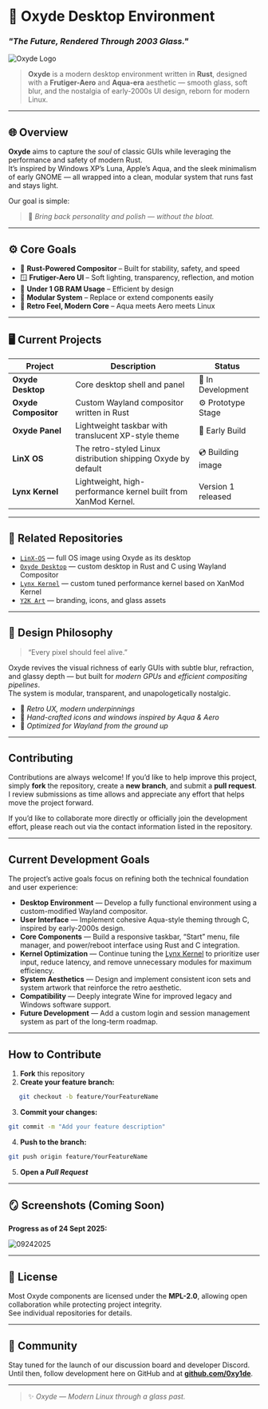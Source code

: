 # 🧪 Oxyde Desktop Environment
### *"The Future, Rendered Through 2003 Glass."*

![Oxyde Logo](https://github.com/0xy1de/Oxyde-Y2K/blob/Oxyde-Y2k/assets%2Ficons%2Flogo.png)

> **Oxyde** is a modern desktop environment written in **Rust**, designed with a **Frutiger-Aero** and **Aqua-era** aesthetic — smooth glass, soft blur, and the nostalgia of early-2000s UI design, reborn for modern Linux.

---

## 🌐 Overview

**Oxyde** aims to capture the *soul* of classic GUIs while leveraging the performance and safety of modern Rust.  
It’s inspired by Windows XP’s Luna, Apple’s Aqua, and the sleek minimalism of early GNOME — all wrapped into a clean, modular system that runs fast and stays light.  

Our goal is simple:
> 🧊 *Bring back personality and polish — without the bloat.*

---

## ⚙️ Core Goals

- 🦀 **Rust-Powered Compositor** – Built for stability, safety, and speed  
- 🪟 **Frutiger-Aero UI** – Soft lighting, transparency, reflection, and motion  
- 💨 **Under 1 GB RAM Usage** – Efficient by design  
- 🧰 **Modular System** – Replace or extend components easily  
- 🎨 **Retro Feel, Modern Core** – Aqua meets Aero meets Linux  

---

## 🖥️ Current Projects

| Project | Description | Status |
|----------|--------------|--------|
| **Oxyde Desktop** | Core desktop shell and panel | 🧪 In Development |
| **Oxyde Compositor** | Custom Wayland compositor written in Rust | ⚙️ Prototype Stage |
| **Oxyde Panel** | Lightweight taskbar with translucent XP-style theme | 🧱 Early Build |
| **LinX OS** | The retro-styled Linux distribution shipping Oxyde by default | 💿 Building image |
| **Lynx Kernel** | Lightweight, high-performance kernel built from XanMod Kernel. | Version 1 released |

---

## 🧩 Related Repositories

- [`LinX-OS`](https://github.com/0xy1de/LinX-OS) — full OS image using Oxyde as its desktop  
- [`Oxyde Desktop`](https://github.com/0xy1de/Oxyde-Y2K) — custom desktop in Rust and C using Wayland Compositor 
- [`Lynx Kernel`](https://github.com/0xy1de/Oxyde-Lynx-Kernel) — custom tuned performance kernel based on XanMod Kernel
- [`Y2K Art`](https://github.com/0xy1de/Y2K-Art) — branding, icons, and glass assets

---

## 💾 Design Philosophy

> “Every pixel should feel alive.”

Oxyde revives the visual richness of early GUIs with subtle blur, refraction, and glassy depth — but built for *modern GPUs* and *efficient compositing pipelines*.  
The system is modular, transparent, and unapologetically nostalgic.

- 🧬 *Retro UX, modern underpinnings*  
- 🪩 *Hand-crafted icons and windows inspired by Aqua & Aero*  
- 🧠 *Optimized for Wayland from the ground up*  

---

## Contributing

Contributions are always welcome! If you’d like to help improve this project, simply **fork** the repository, create a **new branch**, and submit a **pull request**.  
I review submissions as time allows and appreciate any effort that helps move the project forward.  

If you’d like to collaborate more directly or officially join the development effort, please reach out via the contact information listed in the repository.

---

## Current Development Goals

The project’s active goals focus on refining both the technical foundation and user experience:

- **Desktop Environment** — Develop a fully functional environment using a custom-modified Wayland compositor.  
- **User Interface** — Implement cohesive Aqua-style theming through C, inspired by early-2000s design.  
- **Core Components** — Build a responsive taskbar, “Start” menu, file manager, and power/reboot interface using Rust and C integration.  
- **Kernel Optimization** — Continue tuning the [Lynx Kernel](https://github.com/0xy1de/Oxyde-Lynx-Kernel) to prioritize user input, reduce latency, and remove unnecessary modules for maximum efficiency.  
- **System Aesthetics** — Design and implement consistent icon sets and system artwork that reinforce the retro aesthetic.  
- **Compatibility** — Deeply integrate Wine for improved legacy and Windows software support.  
- **Future Development** — Add a custom login and session management system as part of the long-term roadmap.  

---

## How to Contribute

1. **Fork** this repository  
2. **Create your feature branch:** 
```bash
   git checkout -b feature/YourFeatureName
   ```

3. **Commit your changes:**

```bash
git commit -m "Add your feature description"
```

4. **Push to the branch:**

```bash
git push origin feature/YourFeatureName
```

5. **Open a *Pull Request***

---

## 🪞 Screenshots (Coming Soon)

**Progress as of 24 Sept 2025:**

![09242025](https://github.com/0xy1de/Oxyde-Y2K/blob/Oxyde-Y2k/assets/progress.png)

---

## 📜 License

Most Oxyde components are licensed under the **MPL-2.0**, allowing open collaboration while protecting project integrity.  
See individual repositories for details.

---

## 💬 Community

Stay tuned for the launch of our discussion board and developer Discord.  
Until then, follow development here on GitHub and at **[github.com/0xy1de](https://github.com/0xy1de)**.

---

> ✨ *Oxyde — Modern Linux through a glass past.*